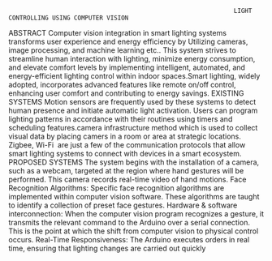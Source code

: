                                                                   LIGHT CONTROLLING USING COMPUTER VISION
ABSTRACT
     Computer vision integration in smart lighting systems transforms user experience and energy efficiency by Utilizing cameras, image processing, and machine learning etc.. This system strives to streamline human interaction with lighting, minimize energy consumption, and elevate comfort levels by implementing intelligent, automated, and energy-efficient lighting control within indoor spaces.Smart lighting, widely adopted, incorporates advanced features like remote on/off control, enhancing user comfort and contributing to energy savings. 
EXISTING SYSTEMS
    Motion sensors are frequently used by these systems to detect human presence and initiate automatic light activation. Users can program lighting patterns in accordance with their routines using timers and scheduling features.camera infrastructure  method which is used to collect visual data by placing camers in a room or area at  strategic locations. Zigbee,  Wi-Fi  are just a few of the communication protocols that allow smart lighting systems to  connect with devices in a smart ecosystem.
PROPOSED SYSTEMS
      The system begins with the installation of a camera, such as a webcam, targeted at the region where hand gestures will be performed. This camera records real-time video of hand motions.
    Face Recognition Algorithms: 
        Specific face recognition algorithms are implemented within computer vision software. These algorithms are taught to identify a collection of preset face gestures.
    Hardware & software interconnection:
        When the computer vision program recognizes a gesture, it transmits the relevant command to the Arduino over a serial connection. This is the point at which the shift from computer vision to physical control occurs.
    Real-Time Responsiveness: 
        The Arduino executes orders in real time, ensuring that lighting changes are carried out quickly


